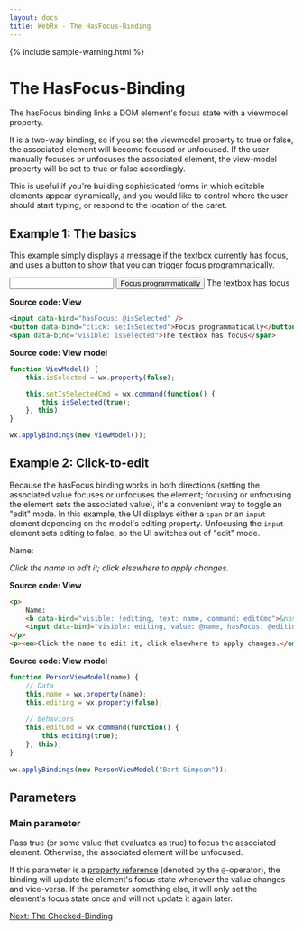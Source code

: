 ```yaml
---
layout: docs
title: WebRx - The HasFocus-Binding
---
```

{% include sample-warning.html %}
# The HasFocus-Binding

The hasFocus binding links a DOM element's focus state with a viewmodel property. 

It is a two-way binding, so if you set the viewmodel property to true or false, the associated element will become focused or unfocused.
If the user manually focuses or unfocuses the associated element, the view-model property will be set to true or false accordingly.

This is useful if you're building sophisticated forms in which editable elements appear dynamically, 
and you would like to control where the user should start typing, or respond to the location of the caret.

## Example 1: The basics

This example simply displays a message if the textbox currently has focus, and uses a button to show that you can trigger focus programmatically.

<div class="panel panel-default" id="hasfocus-example1">
	<div class="panel-body">
		<input data-bind="hasFocus: @isSelected" />
		<button data-bind="command: setIsSelectedCmd">Focus programmatically</button>
		<span data-bind="visible: isSelected">The textbox has focus</span>
	</div>
</div>
  
<script type="text/javascript">
function ViewModel() {
    this.isSelected = wx.property(false);

    this.setIsSelectedCmd = wx.command(function() { 
		this.isSelected(true);
	}, this);
}

wx.applyBindings(new ViewModel(), document.getElementById('hasfocus-example1'));
</script>

**Source code: View**

```html
<input data-bind="hasFocus: @isSelected" />
<button data-bind="click: setIsSelected">Focus programmatically</button>
<span data-bind="visible: isSelected">The textbox has focus</span>
```

**Source code: View model**

```javascript
function ViewModel() {
    this.isSelected = wx.property(false);

    this.setIsSelectedCmd = wx.command(function() { 
		this.isSelected(true);
	}, this);
}

wx.applyBindings(new ViewModel());
```

## Example 2: Click-to-edit

Because the hasFocus binding works in both directions (setting the associated value focuses or unfocuses the element;
focusing or unfocusing the element sets the associated value), it's a convenient way to toggle an "edit" mode.
In this example, the UI displays either a <code>span</code> or an <code>input</code> element depending on the model's editing property.
Unfocusing the <code>input</code> element sets editing to false, so the UI switches out of "edit" mode.

<div class="panel panel-default" id="hasfocus-example2">
	<div class="panel-body">
		<p>
			Name: 
			<b data-bind="visible: !editing, text: name, command: editCmd">&nbsp;</b>
			<input data-bind="visible: editing, value: @name, hasFocus: @editing" style="display: none;" />
		</p>
		<p><em>Click the name to edit it; click elsewhere to apply changes.</em></p>
	</div>
</div>
  
<script type="text/javascript">
function PersonViewModel(name) {
    // Data
    this.name = wx.property(name);
    this.editing = wx.property(false);
         
    // Behaviors
    this.editCmd = wx.command(function() { 
		this.editing(true);
	}, this);
}
 
wx.applyBindings(new PersonViewModel("Bart Simpson"), document.getElementById('hasfocus-example2'));
</script>

**Source code: View**

```html
<p>
	Name: 
	<b data-bind="visible: !editing, text: name, command: editCmd">&nbsp;</b>
	<input data-bind="visible: editing, value: @name, hasFocus: @editing" style="display: none;" />
</p>
<p><em>Click the name to edit it; click elsewhere to apply changes.</em></p>
```

**Source code: View model**

```javascript
function PersonViewModel(name) {
    // Data
    this.name = wx.property(name);
    this.editing = wx.property(false);
         
    // Behaviors
    this.editCmd = wx.command(function() { 
		this.editing(true);
	}, this);
}
 
wx.applyBindings(new PersonViewModel("Bart Simpson"));
```

## Parameters

### Main parameter

Pass true (or some value that evaluates as true) to focus the associated element. 
Otherwise, the associated element will be unfocused.

If this parameter is a [property reference](/docs/observable-properties.html#topic-propref) (denoted by the <code>@</code>-operator),
the binding will update the element's focus state whenever the value changes and vice-versa.
If the parameter something else, it will only set the element's focus state once and will not update it again later.

<a class="next-topic" href="/docs/checked-binding.html">Next: The Checked-Binding</a>
